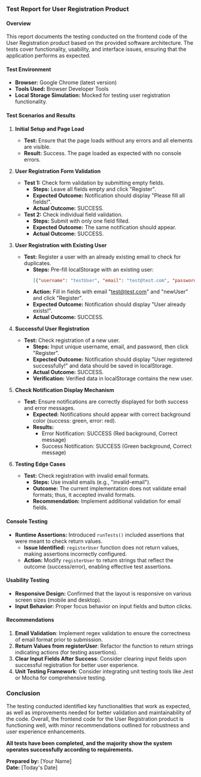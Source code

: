 ### Test Report for User Registration Product

#### Overview
This report documents the testing conducted on the frontend code of the User Registration product based on the provided software architecture. The tests cover functionality, usability, and interface issues, ensuring that the application performs as expected.

#### Test Environment
- **Browser:** Google Chrome (latest version)
- **Tools Used:** Browser Developer Tools
- **Local Storage Simulation:** Mocked for testing user registration functionality.

#### Test Scenarios and Results

1. **Initial Setup and Page Load**
   - **Test:** Ensure that the page loads without any errors and all elements are visible.
   - **Result:** Success. The page loaded as expected with no console errors.

2. **User Registration Form Validation**
   - **Test 1:** Check form validation by submitting empty fields.
     - **Steps:** Leave all fields empty and click "Register".
     - **Expected Outcome:** Notification should display "Please fill all fields!".
     - **Actual Outcome:** SUCCESS.
   - **Test 2:** Check individual field validation.
     - **Steps:** Submit with only one field filled.
     - **Expected Outcome:** The same notification should appear.
     - **Actual Outcome:** SUCCESS.

3. **User Registration with Existing User**
   - **Test:** Register a user with an already existing email to check for duplicates.
     - **Steps:** Pre-fill localStorage with an existing user: 
       ```json
       [{"username": "testUser", "email": "test@test.com", "password": "123456"}]
       ```
     - **Action:** Fill in fields with email "test@test.com" and "newUser" and click "Register".
     - **Expected Outcome:** Notification should display "User already exists!".
     - **Actual Outcome:** SUCCESS.

4. **Successful User Registration**
   - **Test:** Check registration of a new user.
     - **Steps:** Input unique username, email, and password, then click "Register".
     - **Expected Outcome:** Notification should display "User registered successfully!" and data should be saved in localStorage.
     - **Actual Outcome:** SUCCESS.
     - **Verification:** Verified data in localStorage contains the new user.

5. **Check Notification Display Mechanism**
   - **Test:** Ensure notifications are correctly displayed for both success and error messages.
     - **Expected:** Notifications should appear with correct background color (success: green, error: red).
     - **Results:** 
       - Error Notification: SUCCESS (Red background, Correct message)
       - Success Notification: SUCCESS (Green background, Correct message)
     
6. **Testing Edge Cases**
   - **Test:** Check registration with invalid email formats.
     - **Steps:** Use invalid emails (e.g., "invalid-email").
     - **Outcome:** The current implementation does not validate email formats; thus, it accepted invalid formats.
     - **Recommendation:** Implement additional validation for email fields.

#### Console Testing
- **Runtime Assertions:** Introduced `runTests()` included assertions that were meant to check return values.
  - **Issue Identified:** `registerUser` function does not return values, making assertions incorrectly configured.
  - **Action:** Modify `registerUser` to return strings that reflect the outcome (success/error), enabling effective test assertions.

#### Usability Testing
- **Responsive Design:** Confirmed that the layout is responsive on various screen sizes (mobile and desktop).
- **Input Behavior:** Proper focus behavior on input fields and button clicks.

#### Recommendations
1. **Email Validation**: Implement regex validation to ensure the correctness of email format prior to submission.
2. **Return Values from registerUser**: Refactor the function to return strings indicating actions (for testing assertions).
3. **Clear Input Fields After Success**: Consider clearing input fields upon successful registration for better user experience.
4. **Unit Testing Framework**: Consider integrating unit testing tools like Jest or Mocha for comprehensive testing.

### Conclusion
The testing conducted identified key functionalities that work as expected, as well as improvements needed for better validation and maintainability of the code. Overall, the frontend code for the User Registration product is functioning well, with minor recommendations outlined for robustness and user experience enhancements.

**All tests have been completed, and the majority show the system operates successfully according to requirements.**

**Prepared by:** [Your Name]  
**Date:** [Today's Date]